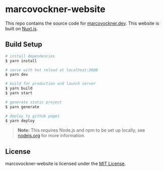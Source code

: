 # marcovockner-website

This repo contains the source code for [marcovockner.dev](https://marcovockner.dev/).
This website is built on [Nuxt.js](https://nuxtjs.org/).

## Build Setup

```bash
# install dependencies
$ yarn install

# serve with hot reload at localhost:3000
$ yarn dev

# build for production and launch server
$ yarn build
$ yarn start

# generate static project
$ yarn generate

# deploy to github pages
$ yarn deploy
```

> **Note:** This requires Node.js and npm to be set up locally, see [nodejs.org](https://nodejs.org) for more information.

## License

marcovockner-website is licensed under the [MIT License](https://github.com/marcopixel/r6operators-website/blob/master/LICENSE).
